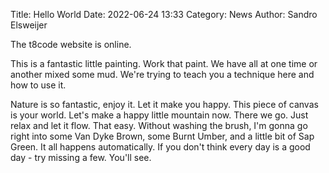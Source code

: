 Title: Hello World
Date: 2022-06-24 13:33
Category: News
Author: Sandro Elsweijer


The t8code website is online.

This is a fantastic little painting. Work that paint. We have all at one time or another mixed some mud. We're trying to teach you a technique here and how to use it.

Nature is so fantastic, enjoy it. Let it make you happy. This piece of canvas is your world. Let's make a happy little mountain now. There we go. Just relax and let it flow. That easy. Without washing the brush, I'm gonna go right into some Van Dyke Brown, some Burnt Umber, and a little bit of Sap Green. It all happens automatically. If you don't think every day is a good day - try missing a few. You'll see.